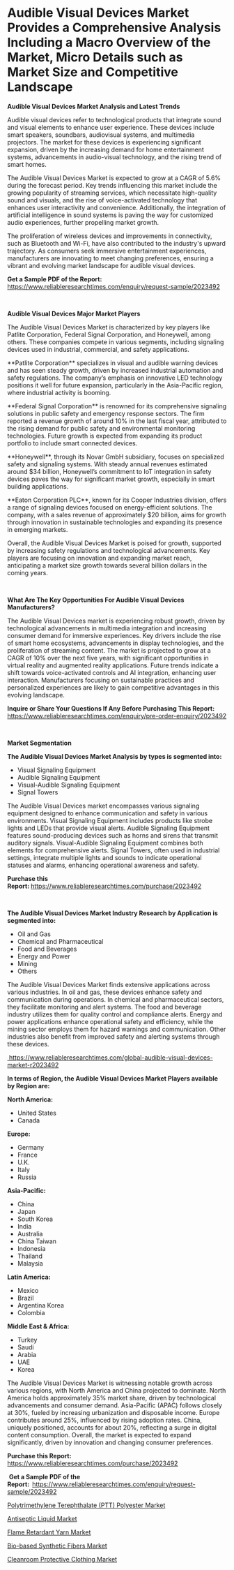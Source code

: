 <p><h1>Audible Visual Devices Market Provides a Comprehensive Analysis Including a Macro Overview of the Market, Micro Details such as Market Size and Competitive Landscape</h1></p><p><strong>Audible Visual Devices Market Analysis and Latest Trends</strong></p>
<p><p>Audible visual devices refer to technological products that integrate sound and visual elements to enhance user experience. These devices include smart speakers, soundbars, audiovisual systems, and multimedia projectors. The market for these devices is experiencing significant expansion, driven by the increasing demand for home entertainment systems, advancements in audio-visual technology, and the rising trend of smart homes.</p><p>The Audible Visual Devices Market is expected to grow at a CAGR of 5.6% during the forecast period. Key trends influencing this market include the growing popularity of streaming services, which necessitate high-quality sound and visuals, and the rise of voice-activated technology that enhances user interactivity and convenience. Additionally, the integration of artificial intelligence in sound systems is paving the way for customized audio experiences, further propelling market growth.</p><p>The proliferation of wireless devices and improvements in connectivity, such as Bluetooth and Wi-Fi, have also contributed to the industry's upward trajectory. As consumers seek immersive entertainment experiences, manufacturers are innovating to meet changing preferences, ensuring a vibrant and evolving market landscape for audible visual devices.</p></p>
<p><strong>Get a Sample PDF of the Report:&nbsp;</strong> <a href="https://www.reliableresearchtimes.com/enquiry/request-sample/2023492?utm_campaign=1593&utm_medium=2&utm_source=Github&utm_content=ia&utm_term=28102024&utm_id=audible-visual-devices">https://www.reliableresearchtimes.com/enquiry/request-sample/2023492</a></p>
<p>&nbsp;</p>
<p><strong>Audible Visual Devices Major Market Players</strong></p>
<p><p>The Audible Visual Devices Market is characterized by key players like Patlite Corporation, Federal Signal Corporation, and Honeywell, among others. These companies compete in various segments, including signaling devices used in industrial, commercial, and safety applications.</p><p>**Patlite Corporation** specializes in visual and audible warning devices and has seen steady growth, driven by increased industrial automation and safety regulations. The company’s emphasis on innovative LED technology positions it well for future expansion, particularly in the Asia-Pacific region, where industrial activity is booming.</p><p>**Federal Signal Corporation** is renowned for its comprehensive signaling solutions in public safety and emergency response sectors. The firm reported a revenue growth of around 10% in the last fiscal year, attributed to the rising demand for public safety and environmental monitoring technologies. Future growth is expected from expanding its product portfolio to include smart connected devices.</p><p>**Honeywell**, through its Novar GmbH subsidiary, focuses on specialized safety and signaling systems. With steady annual revenues estimated around $34 billion, Honeywell’s commitment to IoT integration in safety devices paves the way for significant market growth, especially in smart building applications.</p><p>**Eaton Corporation PLC**, known for its Cooper Industries division, offers a range of signaling devices focused on energy-efficient solutions. The company, with a sales revenue of approximately $20 billion, aims for growth through innovation in sustainable technologies and expanding its presence in emerging markets.</p><p>Overall, the Audible Visual Devices Market is poised for growth, supported by increasing safety regulations and technological advancements. Key players are focusing on innovation and expanding market reach, anticipating a market size growth towards several billion dollars in the coming years.</p></p>
<p>&nbsp;</p>
<p><strong>What Are The Key Opportunities For Audible Visual Devices Manufacturers?</strong></p>
<p><p>The Audible Visual Devices market is experiencing robust growth, driven by technological advancements in multimedia integration and increasing consumer demand for immersive experiences. Key drivers include the rise of smart home ecosystems, advancements in display technologies, and the proliferation of streaming content. The market is projected to grow at a CAGR of 10% over the next five years, with significant opportunities in virtual reality and augmented reality applications. Future trends indicate a shift towards voice-activated controls and AI integration, enhancing user interaction. Manufacturers focusing on sustainable practices and personalized experiences are likely to gain competitive advantages in this evolving landscape.</p></p>
<p><strong>Inquire or Share Your Questions If Any Before Purchasing This Report:</strong> <a href="https://www.reliableresearchtimes.com/enquiry/pre-order-enquiry/2023492?utm_campaign=1593&utm_medium=2&utm_source=Github&utm_content=ia&utm_term=28102024&utm_id=audible-visual-devices">https://www.reliableresearchtimes.com/enquiry/pre-order-enquiry/2023492</a></p>
<p>&nbsp;</p>
<p><strong>Market Segmentation</strong></p>
<p><strong>The Audible Visual Devices Market Analysis by types is segmented into:</strong></p>
<p><ul><li>Visual Signaling Equipment</li><li>Audible Signaling Equipment</li><li>Visual-Audible Signaling Equipment</li><li>Signal Towers</li></ul></p>
<p><p>The Audible Visual Devices market encompasses various signaling equipment designed to enhance communication and safety in various environments. Visual Signaling Equipment includes products like strobe lights and LEDs that provide visual alerts. Audible Signaling Equipment features sound-producing devices such as horns and sirens that transmit auditory signals. Visual-Audible Signaling Equipment combines both elements for comprehensive alerts. Signal Towers, often used in industrial settings, integrate multiple lights and sounds to indicate operational statuses and alarms, enhancing operational awareness and safety.</p></p>
<p><strong>Purchase this Report:&nbsp;</strong><a href="https://www.reliableresearchtimes.com/purchase/2023492?utm_campaign=1593&utm_medium=2&utm_source=Github&utm_content=ia&utm_term=28102024&utm_id=audible-visual-devices">https://www.reliableresearchtimes.com/purchase/2023492</a></p>
<p>&nbsp;</p>
<p><strong>The Audible Visual Devices Market Industry Research by Application is segmented into:</strong></p>
<p><ul><li>Oil and Gas</li><li>Chemical and Pharmaceutical</li><li>Food and Beverages</li><li>Energy and Power</li><li>Mining</li><li>Others</li></ul></p>
<p><p>The Audible Visual Devices Market finds extensive applications across various industries. In oil and gas, these devices enhance safety and communication during operations. In chemical and pharmaceutical sectors, they facilitate monitoring and alert systems. The food and beverage industry utilizes them for quality control and compliance alerts. Energy and power applications enhance operational safety and efficiency, while the mining sector employs them for hazard warnings and communication. Other industries also benefit from improved safety and alerting systems through these devices.</p></p>
<p><a href="https://www.reliableresearchtimes.com/global-audible-visual-devices-market-r2023492?utm_campaign=1593&utm_medium=2&utm_source=Github&utm_content=ia&utm_term=28102024&utm_id=audible-visual-devices">&nbsp;https://www.reliableresearchtimes.com/global-audible-visual-devices-market-r2023492</a></p>
<p><strong>In terms of Region, the Audible Visual Devices Market Players available by Region are:</strong></p>
<p>
    <p> <strong> North America: </strong>
        <ul>
            <li>United States</li>
            <li>Canada</li>
        </ul>
        </p> 
    <p> <strong> Europe: </strong>
        <ul>
            <li>Germany</li>
            <li>France</li>
            <li>U.K.</li>
            <li>Italy</li>
            <li>Russia</li>
        </ul>
        </p> 
    <p> <strong> Asia-Pacific: </strong>
        <ul>
            <li>China</li>
            <li>Japan</li>
            <li>South Korea</li>
            <li>India</li>
            <li>Australia</li>
            <li>China Taiwan</li>
            <li>Indonesia</li>
            <li>Thailand</li>
            <li>Malaysia</li>
        </ul>
        </p> 
    <p> <strong> Latin America: </strong>
        <ul>
            <li>Mexico</li>
            <li>Brazil</li>
            <li>Argentina Korea</li>
            <li>Colombia</li>
        </ul>
        </p> 
    <p> <strong> Middle East & Africa: </strong>
        <ul>
            <li>Turkey</li>
            <li>Saudi</li>
            <li>Arabia</li>
            <li>UAE</li>
            <li>Korea</li>
        </ul>
    </p>
    </p>
<p><p>The Audible Visual Devices Market is witnessing notable growth across various regions, with North America and China projected to dominate. North America holds approximately 35% market share, driven by technological advancements and consumer demand. Asia-Pacific (APAC) follows closely at 30%, fueled by increasing urbanization and disposable income. Europe contributes around 25%, influenced by rising adoption rates. China, uniquely positioned, accounts for about 20%, reflecting a surge in digital content consumption. Overall, the market is expected to expand significantly, driven by innovation and changing consumer preferences.</p></p>
<p><strong>Purchase this Report: </strong><a href="https://www.reliableresearchtimes.com/purchase/2023492?utm_campaign=1593&utm_medium=2&utm_source=Github&utm_content=ia&utm_term=28102024&utm_id=audible-visual-devices">https://www.reliableresearchtimes.com/purchase/2023492</a></p>
<p>&nbsp;<strong>Get a Sample PDF of the Report:&nbsp;&nbsp;</strong><a href="https://www.reliableresearchtimes.com/enquiry/request-sample/2023492?utm_campaign=1593&utm_medium=2&utm_source=Github&utm_content=ia&utm_term=28102024&utm_id=audible-visual-devices">https://www.reliableresearchtimes.com/enquiry/request-sample/2023492</a></p>
<p><strong></strong></p>
<p><p><a href="https://www.linkedin.com/pulse/disruption-innovation-polytrimethylene-terephthalate-ptt-polyester-9qkoe?utm_campaign=1593&utm_medium=2&utm_source=Github&utm_content=ia&utm_term=28102024&utm_id=audible-visual-devices">Polytrimethylene Terephthalate (PTT) Polyester Market</a></p><p><a href="https://www.linkedin.com/pulse/antiseptic-liquid-revenue-growth-report-2024-2031-growizr-zuqwf?utm_campaign=1593&utm_medium=2&utm_source=Github&utm_content=ia&utm_term=28102024&utm_id=audible-visual-devices">Antiseptic Liquid Market</a></p><p><a href="https://www.linkedin.com/pulse/flame-retardant-yarn-landscape-product-spectrum-market-trajectories-msl3f?utm_campaign=1593&utm_medium=2&utm_source=Github&utm_content=ia&utm_term=28102024&utm_id=audible-visual-devices">Flame Retardant Yarn Market</a></p><p><a href="https://www.linkedin.com/pulse/bio-based-synthetic-fibers-market-evolution-key-trends-regional-rmu7f?utm_campaign=1593&utm_medium=2&utm_source=Github&utm_content=ia&utm_term=28102024&utm_id=audible-visual-devices">Bio-based Synthetic Fibers Market</a></p><p><a href="https://www.linkedin.com/pulse/in-depth-cleanroom-protective-clothing-market-review-size-imc0e?trk=public_post_embed_feed-article-content&utm_campaign=1593&utm_medium=2&utm_source=Github&utm_content=ia&utm_term=28102024&utm_id=audible-visual-devices">Cleanroom Protective Clothing Market</a></p></p>